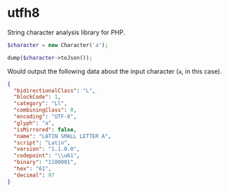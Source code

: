 # utfh8

String character analysis library for PHP.

```php
$character = new Character('a');

dump($character->toJson());
```

Would output the following data about the input character (`a`, in this case).

```json
{
  "bidirectionalClass": "L",
  "blockCode": 1,
  "category": "Ll",
  "combiningClass": 0,
  "encoding": "UTF-8",
  "glyph": "a",
  "isMirrored": false,
  "name": "LATIN SMALL LETTER A",
  "script": "Latin",
  "version": "1.1.0.0",
  "codepoint": "\\u61",
  "binary": "1100001",
  "hex": "61",
  "decimal": 97
}
```
